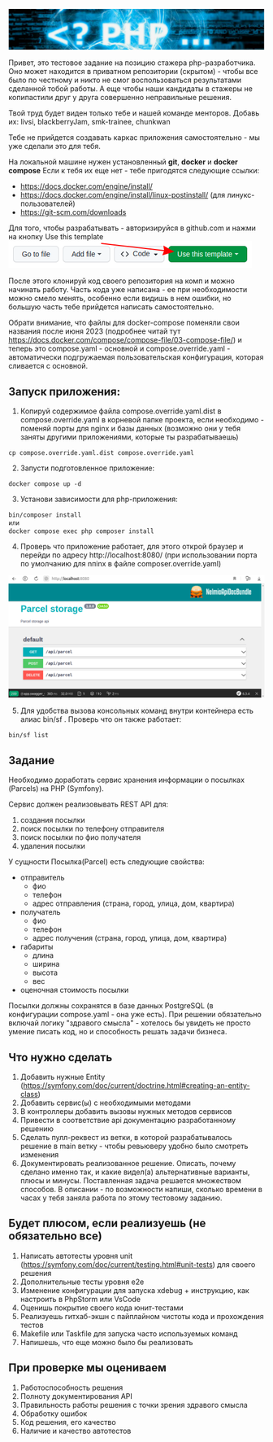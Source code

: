 ![title](./assets/title.png)

Привет, это тестовое задание на позицию стажера php-разработчика. Оно может находится в
приватном репозитории (скрытом) - чтобы все было по честному и никто не смог воспользоваться
результатами сделанной тобой работы. А еще чтобы наши кандидаты в стажеры не копипастили
друг у друга совершенно неправильные решения. 

Твой труд будет виден только тебе и нашей команде менторов. 
Добавь их: livsi, blackberryJam, smk-trainee, chunkwan

Тебе не прийдется создавать каркас приложения самостоятельно - мы уже сделали это
для тебя.

На локальной машине нужен установленный __git__,  __docker__ и __docker compose__
Если к тебя их еще нет - тебе пригодятся следующие ссылки:

- https://docs.docker.com/engine/install/
- https://docs.docker.com/engine/install/linux-postinstall/ (для линукс-пользователей)
- https://git-scm.com/downloads


Для того, чтобы разрабатывать - авторизируйся в github.com и нажми на кнопку Use this template
![title](./assets/use_this_template.png)

После этого клонируй код своего репозитория на комп и можно начинать
работу. Часть кода уже написана - ее при необходимости можно смело менять, особенно если
видишь в нем ошибки, но большую часть тебе прийдется написать самостоятельно.

Обрати внимание, что файлы для docker-compose поменяли свои названия после июня 2023
(подробнее читай тут https://docs.docker.com/compose/compose-file/03-compose-file/)
и теперь это compose.yaml - основной и compose.override.yaml - автоматически подгружаемая
пользовательская конфигурация, которая сливается с основной.

## Запуск приложения:

1. Копируй содержимое файла compose.override.yaml.dist в compose.override.yaml в
корневой папке проекта, если необходимо - поменяй порты для nginx и базы данных (возможно
они у тебя заняты другими приложениями, которые ты разрабатываешь)

```
cp compose.override.yaml.dist compose.override.yaml
```

2. Запусти подготовленное приложение:

```
docker compose up -d
```

3. Установи зависимости для php-приложения:

```
bin/composer install
или
docker compose exec php composer install
```

4. Проверь что приложение работает, для этого открой браузер и перейди по адресу http://localhost:8080/ 
(при использовании порта по умолчанию для nпinx в файле composer.override.yaml)

![title](./assets/apidoc.png)

5. Для удобства вызова консольных команд внутри контейнера есть алиас bin/sf . 
Проверь что он также работает:

```
bin/sf list
```

## Задание

Необходимо доработать сервис хранения информации о посылках (Parcels) на PHP (Symfony). 

Сервис должен реализовывать REST API для:
1. создания посылки
2. поиск посылки по телефону отправителя
3. поиск посылки по фио получателя
3. удаления посылки

У сущности Посылка(Parcel) есть следующие свойства:
- отправитель
    - фио
    - телефон
    - адрес отправления (страна, город, улица, дом, квартира)
- получатель
    - фио
    - телефон
    - адрес получения (страна, город, улица, дом, квартира)
- габариты
    - длина
    - ширина
    - высота
    - вес
- оценочная стоимость посылки

Посылки должны сохранятся в базе данных PostgreSQL (в конфигурации compose.yaml - она уже есть).
При решении обязательно включай логику "здравого смысла" - хотелось бы увидеть не просто умение писать код,
но и способность решать задачи бизнеса.

## Что нужно сделать

1. Добавить нужные Entity (https://symfony.com/doc/current/doctrine.html#creating-an-entity-class)
2. Добавить сервис(ы) с необходимыми методами
3. В контроллеры добавить вызовы нужных методов сервисов
5. Привести в соответствие api документацию разработанному решению
6. Сделать пулл-реквест из ветки, в которой разрабатывалось решение в main ветку - чтобы ревьюверу удобно было смотреть изменения
7. Документировать реализованное решение. Описать, почему сделано именно так, и какие видел(а) альтернативные варианты, плюсы и минусы.
   Поставленная задача решается множеством способов. В описании - по возможности напиши, сколько времени в часах у тебя заняла
   работа по этому тестовому заданию.

## Будет плюсом, если реализуешь (не обязательно все)
1. Написать автотесты уровня unit (https://symfony.com/doc/current/testing.html#unit-tests) для своего решения
2. Дополнительные тесты уровня e2e
3. Изменение конфигурации для запуска xdebug + инструкцию, как настроить в PhpStorm или VsCode
4. Оценишь покрытие своего кода юнит-тестами
5. Реализуешь гитхаб-экшн с пайплайном чистоты кода и прохождения тестов
7. Makefile или Taskfile для запуска часто используемых команд
8. Напишешь, что еще можно было бы реализовать

## При проверке мы оцениваем
1. Работоспособность решения
2. Полноту документирования API
3. Правильность работы решения с точки зрения здравого смысла
4. Обработку ошибок
5. Код решения, его качество
6. Наличие и качество автотестов
